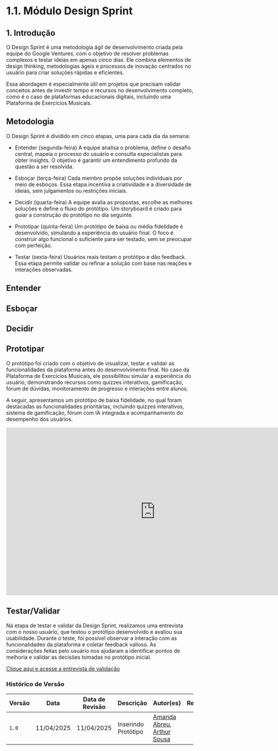# 1.1. Módulo Design Sprint

## 1. Introdução

O Design Sprint é uma metodologia ágil de desenvolvimento criada pela equipe do Google Ventures, com o objetivo de resolver problemas complexos e testar ideias em apenas cinco dias. Ele combina elementos de design thinking, metodologias ágeis e processos de inovação centrados no usuário para criar soluções rápidas e eficientes.

Essa abordagem é especialmente útil em projetos que precisam validar conceitos antes de investir tempo e recursos no desenvolvimento completo, como é o caso de plataformas educacionais digitais, incluindo uma Plataforma de Exercícios Musicais.

## Metodologia 

O Design Sprint é dividido em cinco etapas, uma para cada dia da semana:

- Entender (segunda-feira)
A equipe analisa o problema, define o desafio central, mapeia o processo do usuário e consulta especialistas para obter insights. O objetivo é garantir um entendimento profundo da questão a ser resolvida.

- Esboçar (terça-feira)
Cada membro propõe soluções individuais por meio de esboços. Essa etapa incentiva a criatividade e a diversidade de ideias, sem julgamentos ou restrições iniciais.

- Decidir (quarta-feira)
A equipe avalia as propostas, escolhe as melhores soluções e define o fluxo do protótipo. Um storyboard é criado para guiar a construção do protótipo no dia seguinte.

- Prototipar (quinta-feira)
Um protótipo de baixa ou média fidelidade é desenvolvido, simulando a experiência do usuário final. O foco é construir algo funcional o suficiente para ser testado, sem se preocupar com perfeição.

- Testar (sexta-feira)
Usuários reais testam o protótipo e dão feedback. Essa etapa permite validar ou refinar a solução com base nas reações e interações observadas.

## Entender

## Esboçar
 
## Decidir 

## Prototipar

O protótipo foi criado com o objetivo de visualizar, testar e validar as funcionalidades da plataforma antes do desenvolvimento final. No caso da Plataforma de Exercícios Musicais, ele possibilitou simular a experiência do usuário, demonstrando recursos como quizzes interativos, gamificação, fórum de dúvidas, monitoramento de progresso e interações entre alunos.

A seguir, apresentamos um protótipo de baixa fidelidade, no qual foram destacadas as funcionalidades prioritárias, incluindo quizzes interativos, sistema de gamificação, fórum com IA integrada e acompanhamento do desempenho dos usuários.

<iframe style="border: 1px solid rgba(0, 0, 0, 0.1);" width="800" height="450" src="https://embed.figma.com/design/5ZTvDC0fhLkgjMifFoSRm0/G5---Design-Sprint?node-id=1-294&embed-host=share" allowfullscreen></iframe>


## Testar/Validar

Na etapa de testar e validar da Design Sprint, realizamos uma entrevista com o nosso usuário, que testou o protótipo desenvolvido e avaliou sua usabilidade. Durante o teste, foi possível observar a interação com as funcionalidades da plataforma e coletar feedback valioso. As considerações feitas pelo usuário nos ajudaram a identificar pontos de melhoria e validar as decisões tomadas no protótipo inicial.

<a href="https://youtu.be/D7oWL7QHfU0" target="_blank">Clique aqui e acesse a entrevista de validação</a>

### Histórico de Versão

| Versão | Data         | Data de Revisão | Descrição             | Autor(es)                                                                 | Revisor(es) |
|--------|--------------|-----------------|------------------------|---------------------------------------------------------------------------|-------------|
| `1.0`  | 11/04/2025   | 11/04/2025      | Inserindo Protótipo| [Amanda Abreu](https://github.com/Amandaaaaabreu), [Arthur Sousa](https://github.com/arthurrsousa) |             |
